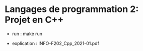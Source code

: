 # Langages de programmation 2: Projet en C++ 

- run : make run

- explication : INFO-F202_Cpp_2021-01.pdf

